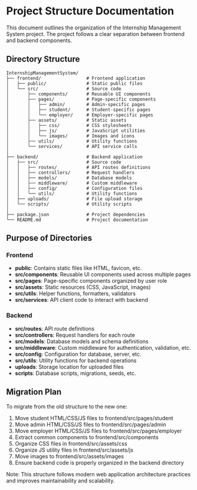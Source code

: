 # Project Structure Documentation

This document outlines the organization of the Internship Management System project. The project follows a clear separation between frontend and backend components.

## Directory Structure

```
InternshipManagementSystem/
├── frontend/                 # Frontend application
│   ├── public/               # Static public files
│   └── src/                  # Source code
│       ├── components/       # Reusable UI components
│       ├── pages/            # Page-specific components
│       │   ├── admin/        # Admin-specific pages
│       │   ├── student/      # Student-specific pages
│       │   └── employer/     # Employer-specific pages
│       ├── assets/           # Static assets
│       │   ├── css/          # CSS stylesheets
│       │   ├── js/           # JavaScript utilities
│       │   └── images/       # Images and icons
│       ├── utils/            # Utility functions
│       └── services/         # API service calls
│
├── backend/                  # Backend application
│   ├── src/                  # Source code
│   │   ├── routes/           # API routes definitions
│   │   ├── controllers/      # Request handlers
│   │   ├── models/           # Database models
│   │   ├── middleware/       # Custom middleware
│   │   ├── config/           # Configuration files
│   │   └── utils/            # Utility functions
│   ├── uploads/              # File upload storage
│   └── scripts/              # Utility scripts
│
├── package.json              # Project dependencies
└── README.md                 # Project documentation
```

## Purpose of Directories

### Frontend

- **public**: Contains static files like HTML, favicon, etc.
- **src/components**: Reusable UI components used across multiple pages
- **src/pages**: Page-specific components organized by user role
- **src/assets**: Static resources (CSS, JavaScript, images)
- **src/utils**: Helper functions, formatters, validators
- **src/services**: API client code to interact with backend

### Backend

- **src/routes**: API route definitions
- **src/controllers**: Request handlers for each route
- **src/models**: Database models and schema definitions
- **src/middleware**: Custom middleware for authentication, validation, etc.
- **src/config**: Configuration for database, server, etc.
- **src/utils**: Utility functions for backend operations
- **uploads**: Storage location for uploaded files
- **scripts**: Database scripts, migrations, seeds, etc.

## Migration Plan

To migrate from the old structure to the new one:

1. Move student HTML/CSS/JS files to frontend/src/pages/student
2. Move admin HTML/CSS/JS files to frontend/src/pages/admin
3. Move employer HTML/CSS/JS files to frontend/src/pages/employer
4. Extract common components to frontend/src/components
5. Organize CSS files in frontend/src/assets/css
6. Organize JS utility files in frontend/src/assets/js
7. Move images to frontend/src/assets/images
8. Ensure backend code is properly organized in the backend directory

Note: This structure follows modern web application architecture practices and improves maintainability and scalability. 